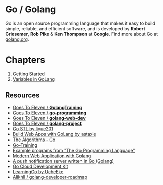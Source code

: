 # Go / Golang

Go is an open source programming language that makes it easy to build simple, reliable, and efficient software, and is developed by **Robert Griesemer**, **Rob Pike** & **Ken Thompson** at **Google**. Find more about Go at [golang.org](https://golang.org/). 

# Chapters
1. Getting Started
2. [Variables in GoLang]()

## Resources

- [Goes To Eleven / **GolangTraining**](https://github.com/GoesToEleven/GolangTraining)
- [Goes To Eleven / **go-programming**](https://github.com/GoesToEleven/go-programming)
- [Goes To Eleven / **golang-web-dev**](https://github.com/GoesToEleven/golang-web-dev)
- [Goes To Eleven / **golang-project**](https://github.com/GoesToEleven/golang-project)
- [Go STL by liyue201](https://github.com/liyue201/gostl)
- [Build Web Apps with GoLang by astaxie](https://github.com/astaxie/build-web-application-with-golang)
- [The Algorithms - Go](https://github.com/TheAlgorithms/Go)
- [Go-Training](https://github.com/go-training/training)
- [Example programs from "The Go Programming Language"](https://github.com/adonovan/gopl.io)
- [Modern Web Application with Golang](https://github.com/StarpTech/go-web)
- [A push notification server written in Go (Golang)](https://github.com/appleboy/gorush)
- [Go Cloud Development Kit](https://github.com/google/go-cloud)
- [LearningGo by UcheEke](https://github.com/UcheEke/LearningGo)
- [Alikhll / golang-developer-roadmap](https://github.com/Alikhll/golang-developer-roadmap)

